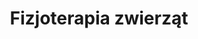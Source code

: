 ---
title: "Fizjoterapia zwierząt"
total_hours: "40"
participants: "1 gr. x 10 nauczycieli"
theory_hours: "15"
theory_content:
 -  "Anatomia i fizjologia układu ruchu i nerwowego."
 -  "Podstawa biomechaniki zwierząt."
 -  "Kliniczne podstawy fizjoterapii."
 -  "Kinezyterapia i masaż."
practice_hours: "25"
practice_content:
 -  "Techniki masażu – wskazania i przeciwwskazania."
 -  "Kinezyterapia – rodzaje."
green_transformation: "Ocena zarządzania szeroką gamą zwierząt, obejmująca opiekę, dobrostan i warunki utrzymania zwierząt w zoo, parku dzikiej przyrody, stajni, gospodarstwie rolnym lub ośrodku badawczym. monitorowanie warunków zdrowotnych oraz Ratowanie zwierząt znalezionych w sytuacjach, które stanowią bezpośrednie lub potencjalne zagrożenie dla ich dobrostanu. zapewnianie bezpieczeństwa fizycznego i jego egzekwowanie."
digital_competences: "Umiejętność korzystania z informacji i danych, komunikowanie się i współpracę, umiejętność korzystania z mediów, rozwiązywanie problemów oraz krytyczne myślenie."
trainer_qualifications:
 -  "Fizjoterapeuta zwierząt"
 -  "Lek. wet z uprawnieniami fizjoterapeuty"
 -  "Zootechnik z uprawnieniami fizjoterapeuty zwierząt"
 -  "Technik weterynarii z uprawnieniami fizjoterapeuty zwierząt z 5 letnim doświadczeniem."
---